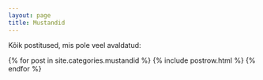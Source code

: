 ```yaml
---
layout: page
title: Mustandid
---
```


Kõik postitused, mis pole veel avaldatud:

{% for post in site.categories.mustandid %}
  {% include postrow.html %}
{% endfor %}

